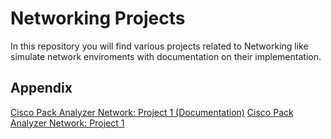 # Networking Projects

In this repository you will find various projects related to Networking like simulate network enviroments with documentation on their implementation. 


## Appendix

[Cisco Pack Analyzer Network: Project 1 (Documentation)](CiscoPacketAnalyzerNetwork_Project1.pdf)
[Cisco Pack Analyzer Network: Project 1](network1.pkt)
